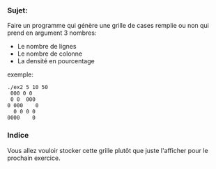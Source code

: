 ### Sujet:
Faire un programme qui génère une grille de cases remplie ou non qui prend en argument 3 nombres:
- Le nombre de lignes
- Le nombre de colonne
- La densité en pourcentage

exemple:
```shell
./ex2 5 10 50
 000 0 0  
 0 0  000 
0 000    0
  0 0 0 0 
0000    0 
```


### Indice
Vous allez vouloir stocker cette grille plutôt que juste l'afficher pour le prochain exercice.
